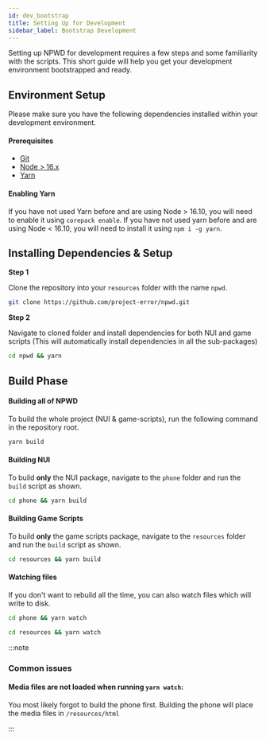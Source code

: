 ```yaml
---
id: dev_bootstrap
title: Setting Up for Development
sidebar_label: Bootstrap Development
---
```

Setting up NPWD for development requires a few steps and some familiarity with the scripts. 
This short guide will help you get your development environment bootstrapped and ready.

## Environment Setup
 
Please make sure you have the following dependencies installed within your development environment.

#### Prerequisites
* [Git](https://git-scm.com/)
* [Node > 16.x](https://nodejs.org/en/)
* [Yarn](https://classic.yarnpkg.com/lang/en/docs/install)

#### Enabling Yarn

If you have not used Yarn before and are using Node > 16.10, you will need to enable it using `corepack enable`. If you have not
used yarn before and are using Node < 16.10, you will need to install it using `npm i -g yarn`.

## Installing Dependencies & Setup

**Step 1**

Clone the repository into your `resources` folder with the name `npwd`.

```sh
git clone https://github.com/project-error/npwd.git
```

**Step 2**

Navigate to cloned folder and install dependencies for both NUI and game scripts (This will automatically install dependencies in 
all the sub-packages)
```sh
cd npwd && yarn
```

## Build Phase

#### Building all of NPWD

To build the whole project (NUI & game-scripts), run the following command in the repository root.

```sh
yarn build
```

#### Building NUI

To build **only** the NUI package, navigate to the `phone` folder and run the `build` script as shown.

```sh
cd phone && yarn build
```

#### Building Game Scripts

To build **only** the game scripts package, navigate to the `resources` folder and run the `build` script as shown.

```sh
cd resources && yarn build
```

#### Watching files
If you don't want to rebuild all the time, you can also watch files which will write to disk.

```sh
cd phone && yarn watch
```

```sh
cd resources && yarn watch
```

:::note
### Common issues

#### Media files are not loaded when running `yarn watch`:
You most likely forgot to build the phone first. Building the phone will place the media files in `/resources/html`

:::
